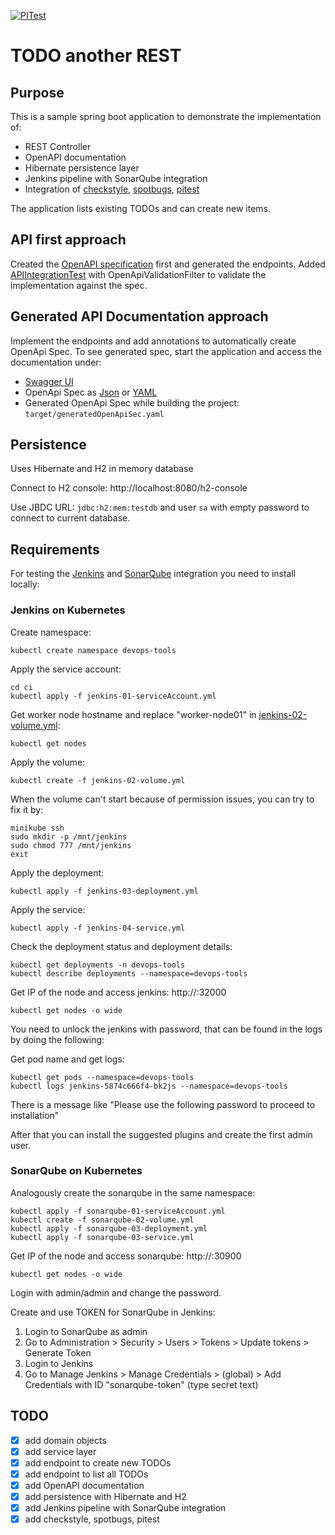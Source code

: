 [![PITest](https://github.com/jacq42/todo-another-rest/actions/workflows/testQuality.yml/badge.svg)](https://github.com/jacq42/todo-another-rest/actions/workflows/testQuality.yml)

# TODO another REST

## Purpose

This is a sample spring boot application to demonstrate the implementation of:
- REST Controller
- OpenAPI documentation
- Hibernate persistence layer
- Jenkins pipeline with SonarQube integration
- Integration of [checkstyle](https://checkstyle.org/), [spotbugs](https://spotbugs.github.io/), [pitest](https://pitest.org/)

The application lists existing TODOs and can create new items.

## API first approach

Created the [OpenAPI specification](src/main/resources/api-specs/todo-spec.yaml) first and generated the endpoints.
Added [APIIntegrationTest](src/test/java/de/jkrech/tutorial/todo/ports/todo/rest/TodoResourceApiIntegrationTest.java) with OpenApiValidationFilter to validate the implementation against the spec.

## Generated API Documentation approach

Implement the endpoints and add annotations to automatically create OpenApi Spec.
To see generated spec, start the application and access the documentation under:
- [Swagger UI](http://localhost:8080/swagger-ui/index.html)
- OpenApi Spec as [Json](http://localhost:8080/v3/api-docs) or [YAML](http://localhost:8080/v3/api-docs.yaml)
- Generated OpenApi Spec while building the project: `target/generatedOpenApiSec.yaml`

## Persistence

Uses Hibernate and H2 in memory database

Connect to H2 console: http://localhost:8080/h2-console

Use JBDC URL: `jdbc:h2:mem:testdb` and user `sa` with empty password to connect to current database.

## Requirements

For testing the [Jenkins](https://www.jenkins.io/doc/book/installing/) and [SonarQube](https://www.sonarsource.com/de/products/sonarqube/) integration you need to install locally:

### Jenkins on Kubernetes

Create namespace:
```shell
kubectl create namespace devops-tools
```

Apply the service account:
```shell
cd ci
kubectl apply -f jenkins-01-serviceAccount.yml
```

Get worker node hostname and replace "worker-node01" in [jenkins-02-volume.yml](ci/jenkins-02-volume.yml):
```shell
kubectl get nodes
```

Apply the volume:
```shell
kubectl create -f jenkins-02-volume.yml
```

When the volume can't start because of permission issues, you can try to fix it by:
```shell
minikube ssh
sudo mkdir -p /mnt/jenkins
sudo chmod 777 /mnt/jenkins
exit
```

Apply the deployment:
```shell
kubectl apply -f jenkins-03-deployment.yml
```

Apply the service:
```shell
kubectl apply -f jenkins-04-service.yml
```

Check the deployment status and deployment details:
```shell
kubectl get deployments -n devops-tools
kubectl describe deployments --namespace=devops-tools
```

Get IP of the node and access jenkins: http://<node-ip>:32000
```shell
kubectl get nodes -o wide
```

You need to unlock the jenkins with password, that can be found in the logs by doing the following:

Get pod name and get logs:
```shell
kubectl get pods --namespace=devops-tools
kubectl logs jenkins-5874c666f4-bk2js --namespace=devops-tools
```
There is a message like "Please use the following password to proceed to installation"

After that you can install the suggested plugins and create the first admin user.

### SonarQube on Kubernetes

Analogously create the sonarqube in the same namespace:
```shell
kubectl apply -f sonarqube-01-serviceAccount.yml
kubectl create -f sonarqube-02-volume.yml
kubectl apply -f sonarqube-03-deployment.yml
kubectl apply -f sonarqube-03-service.yml
```

Get IP of the node and access sonarqube: http://<node-ip>:30900
```shell
kubectl get nodes -o wide
```

Login with admin/admin and change the password.

Create and use TOKEN for SonarQube in Jenkins:
1. Login to SonarQube as admin
2. Go to Administration > Security > Users > Tokens > Update tokens > Generate Token
3. Login to Jenkins
4. Go to Manage Jenkins > Manage Credentials > (global) > Add Credentials with ID "sonarqube-token" (type secret text)

## TODO

- [x] add domain objects
- [x] add service layer
- [x] add endpoint to create new TODOs
- [x] add endpoint to list all TODOs
- [x] add OpenAPI documentation
- [x] add persistence with Hibernate and H2
- [x] add Jenkins pipeline with SonarQube integration
- [x] add checkstyle, spotbugs, pitest